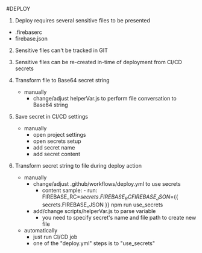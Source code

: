 #DEPLOY
1. Deploy requires several sensitive files to be presented
 - .firebaserc
 - firebase.json
 
2. Sensitive files can't be tracked in GIT

3. Sensitive files can be re-created in-time of deployment from CI/CD secrets

4. Transform file to Base64 secret string
    - manually
        - change/adjust helperVar.js to perform file conversation to Base64 string
        
5. Save secret in CI/CD settings
    - manually
        - open project settings
        - open secrets setup
        - add secret name
        - add secret content

6. Transform secret string to file during deploy action
    - manually
        - change/adjust .github/workflows/deploy.yml to use secrets
            - content sample: - run: FIREBASE_RC=${{ secrets.FIREBASE_RC }} FIREBASE_JSON=${{ secrets.FIREBASE_JSON }} npm run use_secrets
        - add/change scripts/helperVar.js to parse variable
            - you need to specify secret's name and file path to create new file
    - automatically
        - just run CI/CD job
        - one of the "deploy.yml" steps is to "use_secrets"
